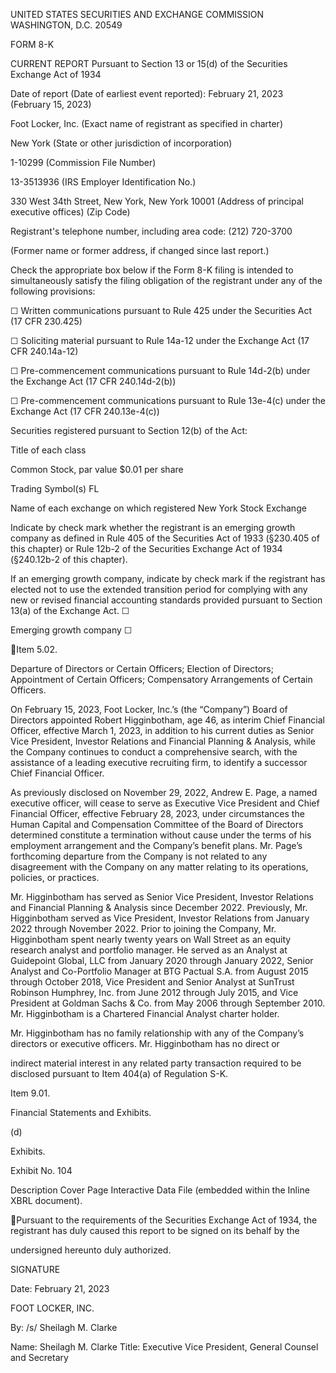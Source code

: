 UNITED STATES
SECURITIES AND EXCHANGE COMMISSION
WASHINGTON, D.C. 20549

FORM 8-K

CURRENT REPORT
Pursuant to Section 13 or 15(d) of the Securities Exchange Act of 1934

Date of report (Date of earliest event reported): February 21, 2023 (February 15, 2023)

Foot Locker, Inc.
(Exact name of registrant as specified in charter)

New York
(State or other jurisdiction
of incorporation)

1-10299
(Commission
File Number)

13-3513936
(IRS Employer
Identification No.)

330 West 34th Street, New York, New York 10001
(Address of principal executive offices) (Zip Code)

Registrant's telephone number, including area code:   (212) 720-3700

(Former name or former address, if changed since last report.)

Check the appropriate box below if the Form 8-K filing is intended to simultaneously satisfy the filing obligation of the registrant under any of the
following provisions:

☐ Written communications pursuant to Rule 425 under the Securities Act (17 CFR 230.425)

☐ Soliciting material pursuant to Rule 14a-12 under the Exchange Act (17 CFR 240.14a-12)

☐ Pre-commencement communications pursuant to Rule 14d-2(b) under the Exchange Act (17 CFR 240.14d-2(b))

☐ Pre-commencement communications pursuant to Rule 13e-4(c) under the Exchange Act (17 CFR 240.13e-4(c))

Securities registered pursuant to Section 12(b) of the Act:

Title of each class

Common Stock, par value $0.01 per share

Trading Symbol(s)
FL

Name of each exchange on
which registered
New York Stock Exchange

Indicate by check mark whether the registrant is an emerging growth company as defined in Rule 405 of the Securities Act of 1933 (§230.405 of this
chapter) or Rule 12b-2 of the Securities Exchange Act of 1934 (§240.12b-2 of this chapter).

If an emerging growth company, indicate by check mark if the registrant has elected not to use the extended transition period for complying with any new
or revised financial accounting standards provided pursuant to Section 13(a) of the Exchange Act.   ☐

Emerging growth company   ☐

Item 5.02.

Departure of Directors or Certain Officers; Election of Directors; Appointment of Certain Officers; Compensatory
Arrangements of Certain Officers.

On  February  15,  2023,  Foot  Locker,  Inc.’s  (the  “Company”)  Board  of  Directors  appointed  Robert  Higginbotham,  age  46,  as
interim  Chief  Financial  Officer,  effective  March  1,  2023,  in  addition  to  his  current  duties  as  Senior  Vice  President,  Investor  Relations  and  Financial
Planning  &  Analysis,  while  the  Company  continues  to  conduct  a  comprehensive  search,  with  the  assistance  of  a  leading  executive  recruiting  firm,  to
identify a successor Chief Financial Officer.

As previously disclosed on November 29, 2022, Andrew E. Page, a named executive officer, will cease to serve as Executive Vice President and
Chief  Financial  Officer,  effective  February  28,  2023,  under  circumstances  the  Human  Capital  and  Compensation  Committee  of  the  Board  of  Directors
determined  constitute  a  termination  without  cause  under  the  terms  of  his  employment  arrangement  and  the  Company’s  benefit  plans.  Mr.  Page’s
forthcoming  departure  from  the  Company  is  not  related  to  any  disagreement with  the  Company  on  any  matter  relating  to  its  operations,  policies,  or
practices.

Mr. Higginbotham has served as Senior Vice President, Investor Relations and Financial Planning & Analysis since December 2022. Previously,
Mr.  Higginbotham  served  as  Vice  President,  Investor  Relations  from  January  2022  through  November  2022.  Prior  to  joining  the  Company,  Mr.
Higginbotham spent nearly twenty years on Wall Street as an equity research analyst and portfolio manager. He served as an Analyst at Guidepoint Global,
LLC from January 2020 through January 2022, Senior Analyst and Co-Portfolio Manager at BTG Pactual S.A. from August 2015 through October 2018,
Vice President and Senior Analyst at SunTrust Robinson Humphrey, Inc. from June 2012 through July 2015, and Vice President at Goldman Sachs & Co.
from May 2006 through September 2010. Mr. Higginbotham is a Chartered Financial Analyst charter holder.

Mr.  Higginbotham  has  no  family  relationship  with  any  of  the  Company’s  directors  or  executive  officers.  Mr.  Higginbotham  has  no  direct  or

indirect material interest in any related party transaction required to be disclosed pursuant to Item 404(a) of Regulation S-K.

Item 9.01.

Financial Statements and Exhibits.

(d)

Exhibits.

Exhibit No.
104

Description
Cover Page Interactive Data File (embedded within the Inline XBRL document).

Pursuant to the requirements of the Securities Exchange Act of 1934, the registrant has duly caused this report to be signed on its behalf by the

undersigned hereunto duly authorized.

SIGNATURE

Date: February 21, 2023

FOOT LOCKER, INC.

By: /s/ Sheilagh M. Clarke

Name: Sheilagh M. Clarke
Title:    Executive Vice President, General Counsel and Secretary

